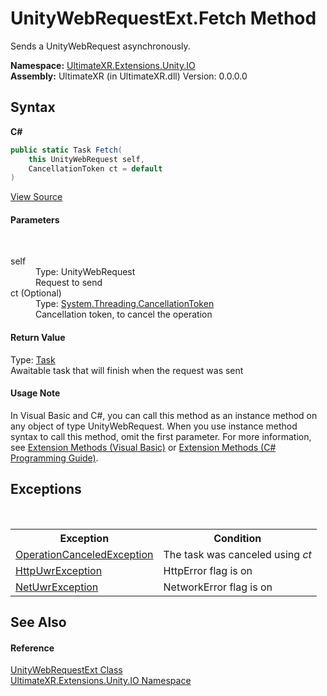 # UnityWebRequestExt.Fetch Method 
 

Sends a UnityWebRequest asynchronously.

**Namespace:**&nbsp;<a href="N_UltimateXR_Extensions_Unity_IO">UltimateXR.Extensions.Unity.IO</a><br />**Assembly:**&nbsp;UltimateXR (in UltimateXR.dll) Version: 0.0.0.0

## Syntax

**C#**<br />
``` C#
public static Task Fetch(
	this UnityWebRequest self,
	CancellationToken ct = default
)
```

<a href="UltimateXR/Scripts/Extensions/Unity/IO/UnityWebRequestExt.cs" rel="noopener noreferrer" title="View the source code">View Source</a><br />

#### Parameters
&nbsp;<dl><dt>self</dt><dd>Type: UnityWebRequest<br />Request to send</dd><dt>ct (Optional)</dt><dd>Type: <a href="https://docs.microsoft.com/dotnet/api/system.threading.cancellationtoken" target="_blank" rel="noopener noreferrer">System.Threading.CancellationToken</a><br />Cancellation token, to cancel the operation</dd></dl>

#### Return Value
Type: <a href="https://docs.microsoft.com/dotnet/api/system.threading.tasks.task" target="_blank" rel="noopener noreferrer">Task</a><br />Awaitable task that will finish when the request was sent

#### Usage Note
In Visual Basic and C#, you can call this method as an instance method on any object of type UnityWebRequest. When you use instance method syntax to call this method, omit the first parameter. For more information, see <a href="https://docs.microsoft.com/dotnet/visual-basic/programming-guide/language-features/procedures/extension-methods" target="_blank" rel="noopener noreferrer">Extension Methods (Visual Basic)</a> or <a href="https://docs.microsoft.com/dotnet/csharp/programming-guide/classes-and-structs/extension-methods" target="_blank" rel="noopener noreferrer">Extension Methods (C# Programming Guide)</a>.

## Exceptions
&nbsp;<table><tr><th>Exception</th><th>Condition</th></tr><tr><td><a href="https://docs.microsoft.com/dotnet/api/system.operationcanceledexception" target="_blank" rel="noopener noreferrer">OperationCanceledException</a></td><td>The task was canceled using *ct*</td></tr><tr><td><a href="T_UltimateXR_Exceptions_HttpUwrException">HttpUwrException</a></td><td>HttpError flag is on</td></tr><tr><td><a href="T_UltimateXR_Exceptions_NetUwrException">NetUwrException</a></td><td>NetworkError flag is on</td></tr></table>

## See Also


#### Reference
<a href="T_UltimateXR_Extensions_Unity_IO_UnityWebRequestExt">UnityWebRequestExt Class</a><br /><a href="N_UltimateXR_Extensions_Unity_IO">UltimateXR.Extensions.Unity.IO Namespace</a><br />